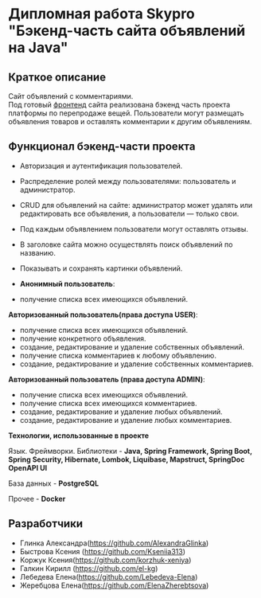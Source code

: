 # Дипломная работа Skypro "Бэкенд-часть сайта объявлений на Java"

## Краткое описание
Сайт объявлений с комментариями.  
Под готовый [фронтенд](https://github.com/BizinMitya/front-react-avito) сайта реализована бэкенд часть проекта платформы по перепродаже вещей.
Пользователи могут размещать объявления товаров и оставлять комментарии к другим объявлениям.



## Функционал бэкенд-части проекта
- Авторизация и аутентификация пользователей.
- Распределение ролей между пользователями: пользователь и администратор.
- CRUD для объявлений на сайте: администратор может удалять или редактировать все объявления, а пользователи — только свои.
- Под каждым объявлением пользователи могут оставлять отзывы.
- В заголовке сайта можно осуществлять поиск объявлений по названию.
- Показывать и сохранять картинки объявлений.
  
- **Анонимный пользователь**:
- получение списка всех имеющихся объявлений.

**Авторизованный пользователь(права доступа USER)**:
- получение списка всех имеющихся объявлений.
- получение конкретного объявления.
- создание, редактирование и удаление собственных объявлений.
- получение списка комментариев к любому объявлению.
- создание, редактирование и удаление собственных комментариев.

**Авторизованный пользователь (права доступа ADMIN)**:
- получение списка всех имеющихся объявлений.
- получение списка всех имеющихся комментариев.
- создание, редактирование и удаление любых объявлений.
- создание, редактирование и удаление любых комментариев.

**Технологии, использованные в проекте**

Язык. Фреймворки. Библиотеки - **Java, Spring Framework, Spring Boot, Spring Security, Hibernate, Lombok, Liquibase, Mapstruct, SpringDoc OpenAPI UI**

База данных - **PostgreSQL**

Прочее -  **Docker**
## Разработчики
- Глинка Александра(https://github.com/AlexandraGlinka)
- Быстрова Ксения (https://github.com/Kseniia313)
- Коржук Ксения(https://github.com/korzhuk-xeniya)
- Галкин Кирилл (https://github.com/el-kg)
- Лебедева Елена(https://github.com/Lebedeva-Elena)
- Жеребцова Елена(https://github.com/ElenaZherebtsova)